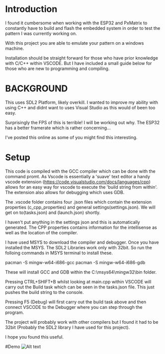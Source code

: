 # Introduction
I found it cumbersome when working with the ESP32 and PxMatrix to constantly have to build and flash the embedded system in order to test the pattern I was currently working on.

With this project you are able to emulate your pattern on a windows machine.

Installation should be straight forward for those who have prior knowledge with C/C++ within VSCODE. But I have included a small guide below for those who are new to programming and compiling.

# BACKGROUND
This uses SDL2 Platform, likely overkill. I wanted to improve my ability with using C++ and didnt want to uses Visual Studio as this would of been too easy.

Surprisingly the FPS of this is terrible! I will be working out why. The ESP32 has a better framerate which is rather concerning...

I've posted this online as some of you might find this interesting.

# Setup
This code is compiled with the GCC compiler which can be done with the command promt. As Vscode is essentially a 'suave' text editor a handy vscode extension (https://code.visualstudio.com/docs/languages/cpp) allows for an easy way for vscode to execute the 'build string from within'. The extension also allows for debugging which uses GDB.

The .vscode folder contains four .json files which contain the extension properties (c_cpp_properties) and general settings(settings.json). We will get on to(tasks.json) and (launch.json) shortly. 

I haven't put anything in the settings json and this is automatically generated. The CPP properties contains information for the intellisense as well as the location of the compiler.

I have used MSYS to download the compiler and debugger. Once you have installed the MSYS. The SDL2 Libraries work only with 32bit. So run the folloing commands in MSYS terminal to install these.

 pacman -S mingw-w64-i686-gcc
 pacman -S mingw-w64-i686-gdb

These will install GCC and GDB within the C:\msys64\mingw32\bin folder.

Pressing CTRL+SHIFT+B whilst looking at main.cpp within VSCODE will carry out the Build task which can be seen in the tasks.json file. This just pushes the build string to the console.

Pressing F5 (Debug) will first carry out the build task above and then connect VSCODE to the Debugger where you can step through the program.

The project will probably work with other compilers but I found it had to be 32bit (Probably the SDL2 library I have used for this project).

I hope you found this useful.


#Demo
![Alt text](/Demo.png?raw=true "Title")